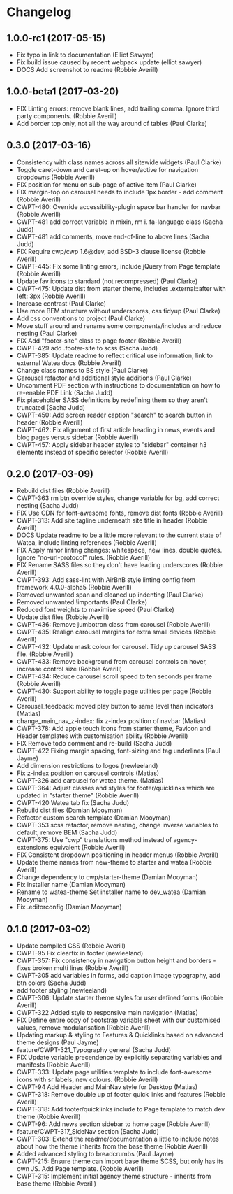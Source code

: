 # Changelog

## 1.0.0-rc1 (2017-05-15)

* Fix typo in link to documentation (Elliot Sawyer)
* Fix build issue caused by recent webpack update (elliot sawyer)
* DOCS Add screenshot to readme (Robbie Averill)

## 1.0.0-beta1 (2017-03-20)

* FIX Linting errors: remove blank lines, add trailing comma. Ignore third party components. (Robbie Averill)
* Add border top only, not all the way around of tables (Paul Clarke)

## 0.3.0 (2017-03-16)

* Consistency with class names across all sitewide widgets (Paul Clarke)
* Toggle caret-down and caret-up on hover/active for navigation dropdowns (Robbie Averill)
* FIX position for menu on sub-page of active item (Paul Clarke)
* FIX margin-top on carousel needs to include 1px border - add comment (Robbie Averill)
* CWPT-480: Override accessibility-plugin space bar handler for navbar (Robbie Averill)
* CWPT-481 add correct variable in mixin, rm i. fa-language class (Sacha Judd)
* CWPT-481 add comments, move end-of-line to above lines (Sacha Judd)
* FIX Require cwp/cwp 1.6@dev, add BSD-3 clause license (Robbie Averill)
* CWPT-445: Fix some linting errors, include jQuery from Page template (Robbie Averill)
* Update fav icons to standard (not recompressed) (Paul Clarke)
* CWPT-475: Update dist from starter theme, includes .external::after with left: 3px (Robbie Averill)
* Increase contrast (Paul Clarke)
* Use more BEM structure without underscores, css tidyup (Paul Clarke)
* Add css conventions to project (Paul Clarke)
* Move stuff around and rename some components/includes and reduce nesting (Paul Clarke)
* FIX Add "footer-site" class to page footer (Robbie Averill)
* CWPT-429 add .footer-site to scss (Sacha Judd)
* CWPT-385: Update readme to reflect critical use information, link to external Watea docs (Robbie Averill)
* Change class names to BS style (Paul Clarke)
* Carousel refactor and additional style additions (Paul Clarke)
* Uncomment PDF section with instructions to documentation on how to re-enable PDF Link (Sacha Judd)
* Fix placeholder SASS definitions by redefining them so they aren't truncated (Sacha Judd)
* CWPT-450: Add screen reader caption "search" to search button in header (Robbie Averill)
* CWPT-462: Fix alignment of first article heading in news, events and blog pages versus sidebar (Robbie Averill)
* CWPT-457: Apply sidebar header styles to "sidebar" container h3 elements instead of specific selector (Robbie Averill)

## 0.2.0 (2017-03-09)

* Rebuild dist files (Robbie Averill)
* CWPT-363 rm btn override styles, change variable for bg, add correct nesting (Sacha Judd)
* FIX Use CDN for font-awesome fonts, remove dist fonts (Robbie Averill)
* CWPT-313: Add site tagline underneath site title in header (Robbie Averill)
* DOCS Update readme to be a little more relevant to the current state of Watea, include linting references (Robbie Averill)
* FIX Apply minor linting changes: whitespace, new lines, double quotes. Ignore "no-url-protocol" rules. (Robbie Averill)
* FIX Rename SASS files so they don't have leading underscores (Robbie Averill)
* CWPT-393: Add sass-lint with AirBnB style linting config from framework 4.0.0-alpha5 (Robbie Averill)
* Removed unwanted span and cleaned up indenting (Paul Clarke)
* Removed unwanted !importants (Paul Clarke)
* Reduced font weights to maximise speed (Paul Clarke)
* Update dist files (Robbie Averill)
* CWPT-436: Remove jumbotron class from carousel (Robbie Averill)
* CWPT-435: Realign carousel margins for extra small devices (Robbie Averill)
* CWPT-432: Update mask colour for carousel. Tidy up carousel SASS file. (Robbie Averill)
* CWPT-433: Remove background from carousel controls on hover, increase control size (Robbie Averill)
* CWPT-434: Reduce carousel scroll speed to ten seconds per frame (Robbie Averill)
* CWPT-430: Support ability to toggle page utilities per page (Robbie Averill)
* Carousel_feedback: moved play button to same level than indicators (Matias)
* change_main_nav_z-index: fix z-index position of navbar (Matias)
* CWPT-378: Add apple touch icons from starter theme, Favicon and Header templates with customisation ability (Robbie Averill)
* FIX Remove todo comment and re-build (Sacha Judd)
* CWPT-422 Fixing margin spacing, font-sizing and tag underlines (Paul Jayme)
* Add dimension restrictions to logos (newleeland)
* Fix z-index position on carousel controls (Matias)
* CWPT-326 add carousel for watea theme. (Matias)
* CWPT-364: Adjust classes and styles for footer/quicklinks which are updated in "starter theme" (Robbie Averill)
* CWPT-420 Watea tab fix (Sacha Judd)
* Rebuild dist files (Damian Mooyman)
* Refactor custom search template (Damian Mooyman)
* CWPT-353 scss refactor, remove nesting, change inverse variables to default, remove BEM (Sacha Judd)
* CWPT-375: Use "cwp" translations method instead of agency-extensions equivalent (Robbie Averill)
* FIX Consistent dropdown positioning in header menus (Robbie Averill)
* Update theme names from new-theme to starter and watea (Robbie Averill)
* Change dependency to cwp/starter-theme (Damian Mooyman)
* Fix installer name (Damian Mooyman)
* Rename to watea-theme Set installer name to dev_watea (Damian Mooyman)
* Fix .editorconfig (Damian Mooyman)

## 0.1.0 (2017-03-02)

* Update compiled CSS (Robbie Averill)
* CWPT-95 Fix clearfix in footer (newleeland)
* CWPT-357: Fix consistency in navigation button height and borders - fixes broken multi lines (Robbie Averill)
* CWPT-305 add variables in forms, add caption image typography, add btn colors (Sacha Judd)
* add footer styling (newleeland)
* CWPT-306: Update starter theme styles for user defined forms (Robbie Averill)
* CWPT-322 Added style to responsive main navigation (Matias)
* FIX Define entire copy of bootstrap variable sheet with our customised values, remove modularisation (Robbie Averill)
* Updating markup & styling to Features & Quicklinks based on advanced theme designs (Paul Jayme)
* feature/CWPT-321_Typography general (Sacha Judd)
* FIX Update variable precendence by explicitly separating variables and manifests (Robbie Averill)
* CWPT-333: Update page utilities template to include font-awesome icons with sr labels, new colours. (Robbie Averill)
* CWPT-94 Add Header and MainNav style for Desktop (Matias)
* CWPT-318: Remove double up of footer quick links and features (Robbie Averill)
* CWPT-318: Add footer/quicklinks include to Page template to match dev theme (Robbie Averill)
* CWPT-96: Add news section sidebar to home page (Robbie Averill)
* feature/CWPT-317_SideNav section (Sacha Judd)
* CWPT-303: Extend the readme/documentation a little to include notes about how the theme inherits from the base theme (Robbie Averill)
* Added advanced styling to breadcrumbs (Paul Jayme)
* CWPT-215: Ensure theme can import base theme SCSS, but only has its own JS. Add Page template. (Robbie Averill)
* CWPT-315: Implement initial agency theme structure - inherits from base theme (Robbie Averill)
